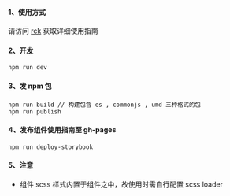 #### 1、使用方式

请访问 [rck](https://fengyinchao.github.io/RCK/?path=/story/%E4%BD%BF%E7%94%A8%E6%8C%87%E5%8D%97-guideline--readme) 获取详细使用指南

#### 2、开发

```
npm run dev
```

#### 3、发 npm 包

```
npm run build // 构建包含 es , commonjs , umd 三种格式的包
npm run publish 
```

#### 4、发布组件使用指南至 gh-pages

```
npm run deploy-storybook
```

#### 5、注意
- 组件 scss 样式内置于组件之中，故使用时需自行配置 scss loader
